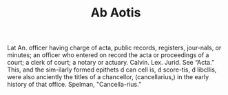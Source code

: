---
title: Ab Aotis
permalink: "/definitions/ab-aotis.html"
body: Lat An. officer having charge of acta, public records, registers, jour-nals,
  or minutes; an officer who entered on record the acta or proceedings of a court;
  a clerk of court; a notary or actuary. Calvin. Lex. Jurid. See “Acta.” This, and
  the sim-ilarly formed epithets d can cell is, d score-tis, d libcllis, were also
  anciently the titles of a chancellor, (cancellarius,) in the early history of that
  office. Spelman, "Cancella-rius.”
published_at: '2018-07-07'
layout: post
---